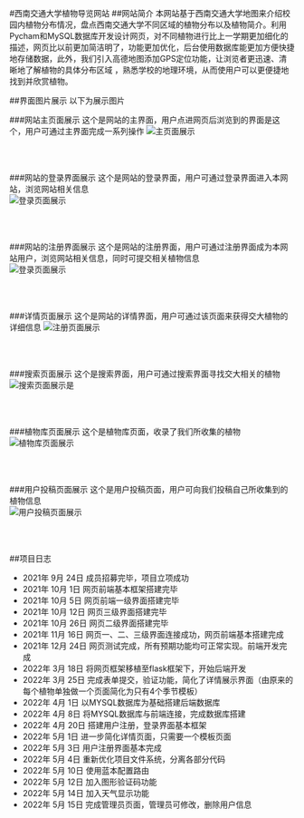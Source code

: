 #西南交通大学植物导览网站
##网站简介
本网站基于西南交通大学地图来介绍校园内植物分布情况，盘点西南交通大学不同区域的植物分布以及植物简介。利用Pycham和MySQL数据库开发设计网页，对不同植物进行比上一学期更加细化的描述，网页比以前更加简洁明了，功能更加优化，后台使用数据库能更加方便快捷地存储数据，此外，我们引入高德地图添加GPS定位功能，让浏览者更迅速、清晰地了解植物的具体分布区域 ，熟悉学校的地理环境，从而使用户可以更便捷地找到并欣赏植物。

##界面图片展示
以下为展示图片<br>

###网站主页面展示
这个是网站的主界面，用户点进网页后浏览到的界面是这个，用户可通过主界面完成一系列操作
![主页面展示](https://cyhcyhgo.github.io/Images/index.jpg)

<br><br>

###网站的登录界面展示
这个是网站的登录界面，用户可通过登录界面进入本网站，浏览网站相关信息<br>
![登录页面展示](https://cyhcyhgo.github.io/Images/login.jpg)

<br><br>

###网站的注册界面展示
这个是网站的注册界面，用户可通过注册界面成为本网站用户，浏览网站相关信息，同时可提交相关植物信息<br>
![登录页面展示](https://cyhcyhgo.github.io/Images/register.jpg)

<br><br>

###详情页面展示
这个是网站的详情界面，用户可通过该页面来获得交大植物的详细信息
![注册页面展示](https://cyhcyhgo.github.io/Images/detail.jpg)

<br><br>


###搜索页面展示
这个是搜索界面，用户可通过搜索界面寻找交大相关的植物<br>
![搜索页面展示是](https://cyhcyhgo.github.io/Images/search.jpg)

<br><br>

###植物库页面展示
这个是植物库页面，收录了我们所收集的植物<br>
![植物库页面展示](https://cyhcyhgo.github.io/Images/library.jpg)

<br><br>

###用户投稿页面展示
这个是用户投稿页面，用户可向我们投稿自己所收集到的植物信息<br>
![用户投稿页面展示](https://cyhcyhgo.github.io/Images/contribute.jpg)

<br><br>

##项目日志
* 2021年  9月 24日 成员招募完毕，项目立项成功
* 2021年 10月  1日 网页前端基本框架搭建完毕
* 2021年 10月  5日 网页前端一级界面搭建完毕
* 2021年 10月 12日 网页三级界面搭建完毕
* 2021年 10月 26日 网页二级界面搭建完毕
* 2021年 11月 16日 网页一、二、三级界面连接成功，网页前端基本搭建完成
* 2021年 12月 24日 网页测试完成，所有预期功能均可正常实现。前端开发完成
* 2022年  3月 18日 将网页框架移植至flask框架下，开始后端开发
* 2022年  3月 25日 完成表单提交，验证功能，简化了详情展示界面（由原来的每个植物单独做一个页面简化为只有4个季节模板） 
* 2022年  4月  1日 以MYSQL数据库为基础搭建后端数据库
* 2022年  4月  8日 将MYSQL数据库与前端连接，完成数据库搭建
* 2022年  4月 20日 搭建用户注册，登录界面基本框架
* 2022年  5月  1日 进一步简化详情页面，只需要一个模板页面
* 2022年  5月  3日 用户注册界面基本完成
* 2022年  5月  4日 重新优化项目文件系统，分离各部分代码
* 2022年  5月 10日 使用蓝本配置路由
* 2022年  5月 12日 加入图形验证码功能
* 2022年  5月 14日 加入天气显示功能
* 2022年  5月 15日 完成管理员页面，管理员可修改，删除用户信息